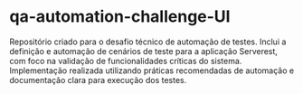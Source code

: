 # qa-automation-challenge-UI
Repositório criado para o desafio técnico de automação de testes. Inclui a definição e automação de cenários de teste para a aplicação Serverest, com foco na validação de funcionalidades críticas do sistema. Implementação realizada utilizando práticas recomendadas de automação e documentação clara para execução dos testes.
